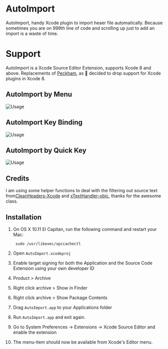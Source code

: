 # AutoImport
AutoImport, handy Xcode plugin to import heaer file automatically.
Because sometimes you are on 999th line of code and scrolling up just to add an import is a waste of time. 

# Support
AutoImport is a Xcode Source Editor Extension, supports Xcode 8 and above.
Replacements of [Peckham](https://github.com/markohlebar/Peckham), as  decided to drop support for Xcode plugins in Xcode 8. 
## AutoImport by Menu

![Usage](AutoImport3.gif)

## AutoImport Key Binding

![Usage](AutoImport2.png)

## AutoImport by Quick Key 

![Usage](AutoImport1.gif)
## Credits

I am using some helper functions to deal with the filtering out source text from[CleanHeaders-Xcode](https://github.com/insanoid/CleanHeaders-Xcode) and [xTextHandler-objc](https://github.com/cyanzhong/xTextHandler-objc), thanks for the awesome class.



Installation
------------

1. On OS X 10.11 El Capitan, run the following command and restart your Mac:

        sudo /usr/libexec/xpccachectl

1. Open ``AutoImport.xcodeproj``
1. Enable target signing for both the Application and the Source Code Extension using your own developer ID
1. Product > Archive
1. Right click archive > Show in Finder
1. Right click archive > Show Package Contents
1. Drag ``AutoImport.app`` to your Applications folder
1. Run ``AutoImport.app`` and exit again.
1. Go to System Preferences -> Extensions -> Xcode Source Editor and enable the extension
1. The menu-item should now be available from Xcode's Editor menu.
